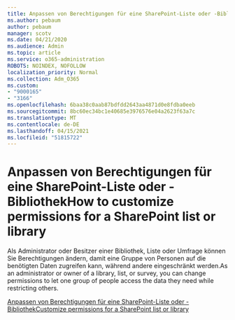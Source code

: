```yaml
---
title: Anpassen von Berechtigungen für eine SharePoint-Liste oder -Bibliothek
ms.author: pebaum
author: pebaum
manager: scotv
ms.date: 04/21/2020
ms.audience: Admin
ms.topic: article
ms.service: o365-administration
ROBOTS: NOINDEX, NOFOLLOW
localization_priority: Normal
ms.collection: Adm_O365
ms.custom:
- "9000165"
- "3166"
ms.openlocfilehash: 6baa38c0aab87bdfdd2643aa4871d0e8fdba0eeb
ms.sourcegitcommit: 8bc60ec34bc1e40685e3976576e04a2623f63a7c
ms.translationtype: MT
ms.contentlocale: de-DE
ms.lasthandoff: 04/15/2021
ms.locfileid: "51815722"
---
```

# <a name="how-to-customize-permissions-for-a-sharepoint-list-or-library"></a><span data-ttu-id="03bed-102">Anpassen von Berechtigungen für eine SharePoint-Liste oder -Bibliothek</span><span class="sxs-lookup"><span data-stu-id="03bed-102">How to customize permissions for a SharePoint list or library</span></span>

<span data-ttu-id="03bed-103">Als Administrator oder Besitzer einer Bibliothek, Liste oder Umfrage können Sie Berechtigungen ändern, damit eine Gruppe von Personen auf die benötigten Daten zugreifen kann, während andere eingeschränkt werden.</span><span class="sxs-lookup"><span data-stu-id="03bed-103">As an administrator or owner of a library, list, or survey, you can change permissions to let one group of people access the data they need while restricting others.</span></span>

[<span data-ttu-id="03bed-104">Anpassen von Berechtigungen für eine SharePoint-Liste oder -Bibliothek</span><span class="sxs-lookup"><span data-stu-id="03bed-104">Customize permissions for a SharePoint list or library</span></span>](https://support.office.com/article/customize-permissions-for-a-sharepoint-list-or-library-02d770f3-59eb-4910-a608-5f84cc297782)